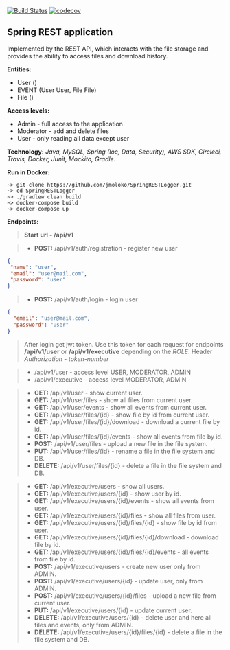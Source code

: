 [![Build Status](https://app.travis-ci.com/jmoloko/RESTServletApp.svg?branch=main)](https://app.travis-ci.com/jmoloko/RESTServletApp)
[![codecov](https://codecov.io/gh/jmoloko/SpringRESTLogger/branch/main/graph/badge.svg?token=SFA680ME0R)](https://codecov.io/gh/jmoloko/SpringRESTLogger)
## Spring REST application
Implemented by the REST API, which interacts with the file storage and provides the ability to access files and download history.

**Entities:**
* User ()
* EVENT (User User, File File)
* File ()

**Access levels:**
* Admin - full access to the application
* Moderator - add and delete files
* User - only reading all data except user

**Technology:** _Java, MySQL, Spring (Ioc, Data, Security), ~~AWS SDK~~, Circleci, Travis, Docker, Junit, Mockito, Gradle._

**Run in Docker:**
```shell
~> git clone https://github.com/jmoloko/SpringRESTLogger.git
~> cd SpringRESTLogger
~> ./gradlew clean build 
~> docker-compose build
~> docker-compose up
```

**Endpoints:**
> **Start url - /api/v1**

> * **POST:** /api/v1/auth/registration - register new user
 ```json
{
  "name": "user",
  "email": "user@mail.com",
  "password": "user"
}
```
> * **POST:** /api/v1/auth/login - login user
```json
{
  "email": "user@mail.com",
  "password": "user"
}
```

> After login get jwt token. Use this token for each request for endpoints **/api/v1/user** 
> or **/api/v1/executive** depending on the _ROLE_.
> Header _Authorization_ - _token-number_

> * /api/v1/user - access level USER, MODERATOR, ADMIN
> * /api/v1/executive - access level MODERATOR, ADMIN

> * **GET:** /api/v1/user - show current user.
> * **GET:** /api/v1/user/files - show all files from current user.
> * **GET:** /api/v1/user/events - show all events from current user.
> * **GET:** /api/v1/user/files/{id} - show file by id from current user.
> * **GET:** /api/v1/user/files/{id}/download - download a current file by id.
> * **GET:** /api/v1/user/files/{id}/events - show all events from file by id.
> * **POST:** /api/v1/user/files - upload a new file in the file system.
> * **PUT:** /api/v1/user/files/{id} - rename a file in the file system and DB.
> * **DELETE:** /api/v1/user/files/{id} - delete a file in the file system and DB.

> * **GET:** /api/v1/executive/users - show all users.
> * **GET:** /api/v1/executive/users/{id} - show user by id.
> * **GET:** /api/v1/executive/users/{id}/events - show all events from user.
> * **GET:** /api/v1/executive/users/{id}/files - show all files from user.
> * **GET:** /api/v1/executive/users/{id}/files/{id} - show file by id from user.
> * **GET:** /api/v1/executive/users/{id}/files/{id}/download - download file by id.
> * **GET:** /api/v1/executive/users/{id}/files/{id}/events - all events from file by id.
> * **POST:** /api/v1/executive/users - create new user only from ADMIN.
> * **POST:** /api/v1/executive/users/{id} - update user, only from ADMIN.
> * **POST:** /api/v1/executive/users/{id}/files - upload a new file from current user.
> * **PUT:** /api/v1/executive/users/{id} - update current user.
> * **DELETE:** /api/v1/executive/users/{id} - delete user and here all files and events, only from ADMIN.
> * **DELETE:** /api/v1/executive/users/{id}/files/{id} - delete a file in the file system and DB.

> 